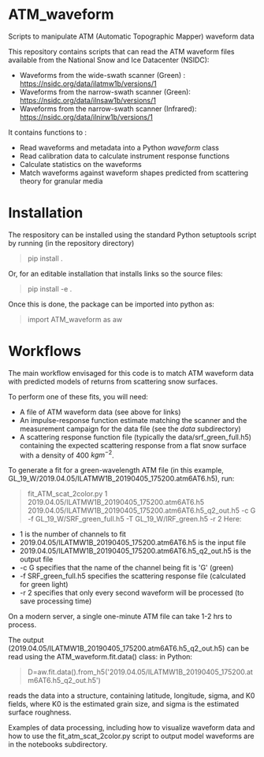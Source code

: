 # ATM_waveform
Scripts to manipulate ATM (Automatic Topographic Mapper) waveform data

This repository contains scripts that can read the ATM waveform files available from the National Snow and Ice Datacenter (NSIDC):
* Waveforms from the wide-swath scanner (Green) : https://nsidc.org/data/ilatmw1b/versions/1
* Waveforms from the narrow-swath scanner (Green): https://nsidc.org/data/ilnsaw1b/versions/1
* Waveforms from the narrow-swath scanner (Infrared): https://nsidc.org/data/ilnirw1b/versions/1

It contains functions to :
* Read waveforms and metadata into a Python _waveform_ class
* Read calibration data to calculate instrument response functions
* Calculate statistics on the waveforms
* Match waveforms against waveform shapes predicted from scattering theory for granular media

# Installation

The respository can be installed using the standard Python setuptools script by running (in the repository directory)
> pip install .

Or, for an editable installation that installs links so the source files:

> pip install -e .

Once this is done, the package can be imported into python as:

> import ATM_waveform as aw

# Workflows

The main workflow envisaged for this code is to match ATM waveform data with predicted models of returns from scattering snow surfaces.  

To perform one of these fits, you will need:
* A file of ATM waveform data (see above for links)
* An impulse-response function estimate matching the scanner and the measurement campaign for the data file (see the _data_ subdirectory)
* A scattering response function file (typically the data/srf_green_full.h5) containing the expected scattering response from a flat snow surface with a density of 400 $kg m^{-2}$.

To generate a fit for a green-wavelength ATM file (in this example, GL_19_W/2019.04.05/ILATMW1B_20190405_175200.atm6AT6.h5), run:

> fit_ATM_scat_2color.py 1 2019.04.05/ILATMW1B_20190405_175200.atm6AT6.h5 2019.04.05/ILATMW1B_20190405_175200.atm6AT6.h5_q2_out.h5 -c G  -f GL_19_W/SRF_green_full.h5 -T GL_19_W/IRF_green.h5 -r 2
Here:
* 1 is the number of channels to fit
* 2019.04.05/ILATMW1B_20190405_175200.atm6AT6.h5 is the input file
* 2019.04.05/ILATMW1B_20190405_175200.atm6AT6.h5_q2_out.h5 is the output file
* -c G specifies that the name of the channel being fit is 'G' (green)
* -f SRF_green_full.h5 specifies the scattering response file (calculated for green light)
* -r 2 specifies that only every second waveform will be processed (to save processing time)

On a modern server, a single one-minute ATM file can take 1-2 hrs to process.

The output (2019.04.05/ILATMW1B_20190405_175200.atm6AT6.h5_q2_out.h5) can be read using the ATM_waveform.fit.data() class:
in Python:

> D=aw.fit.data().from_h5('2019.04.05/ILATMW1B_20190405_175200.atm6AT6.h5_q2_out.h5')

reads the data into a structure, containing latitude, longitude, sigma, and K0 fields, where K0 is the estimated grain size, and sigma is the estimated surface roughness.

Examples of data processing, including how to visualize waveform data and how to use the fit_atm_scat_2color.py script to output model waveforms are in the notebooks subdirectory.
